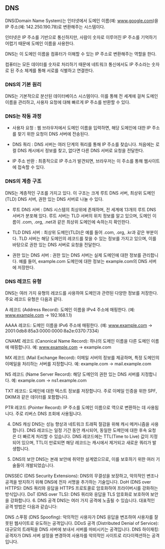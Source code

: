 ## DNS
DNS(Domain Name System)는 인터넷에서 도메인 이름(예: www.google.com)을 IP 주소(예: 142.250.190.78)로 변환해주는 시스템이다.

인터넷은 IP 주소를 기반으로 통신하지만, 사람이 숫자로 이루어진 IP 주소를 기억하기 어렵기 때문에 도메인 이름을 사용한다.

DNS는 이 도메인 이름을 컴퓨터가 이해할 수 있는 IP 주소로 변환해주는 역할을 한다.

컴퓨터는 모든 데이터를 숫자로 처리하기 때문에 네트워크 통신에서도 IP 주소라는 숫자로 된 주소 체계를 통해 서로를 식별하고 연결한다.


### DNS의 기본 원리
DNS는 기본적으로 분산된 데이터베이스 시스템이다. 
이를 통해 전 세계에 걸쳐 도메인 이름을 관리하고, 사용자 요청에 대해 빠르게 IP 주소를 반환할 수 있다. 

### DNS는 작동 과정
- 사용자 요청 : 
    웹 브라우저에서 도메인 이름을 입력하면, 해당 도메인에 대한 IP 주소를 찾기 위한 요청이 DNS 서버에 전송된다.

- DNS 쿼리 : 
    DNS 서버는 여러 단계의 쿼리를 통해 IP 주소를 찾습니다. 처음에는 로컬 DNS 캐시에서 정보를 찾고, 없다면 다른 DNS 서버로 요청을 전달한다.

- IP 주소 반환 : 
    최종적으로 IP 주소가 발견되면, 브라우저는 이 주소를 통해 웹사이트에 접속할 수 있다.

### DNS의 계층 구조
DNS는 계층적인 구조를 가지고 있다. 
이 구조는 크게 루트 DNS 서버, 최상위 도메인(TLD) DNS 서버, 권한 있는 DNS 서버로 나눌 수 있다.

- 루트 DNS 서버 : 
    DNS 시스템의 최상위에 존재하며, 전 세계에 13개의 루트 DNS 서버가 분포해 있다. 
    루트 서버는 TLD 서버의 위치 정보를 알고 있으며, 도메인 이름이 .com, .org, .net과 같은 최상위 도메인에 속하는지 확인한다.

- TLD DNS 서버 : 
    최상위 도메인(TLD)은 예를 들어 .com, .org, .kr과 같은 부분이다. 
    TLD 서버는 해당 도메인의 레코드를 찾을 수 있는 정보를 가지고 있으며, 이를 바탕으로 권한 있는 DNS 서버로 요청을 전달한다.

- 권한 있는 DNS 서버 : 
    권한 있는 DNS 서버는 실제 도메인에 대한 정보를 관리합니다. 예를 들어, example.com 도메인에 대한 정보는 example.com의 DNS 서버에 저장한다.

### DNS 레코드 유형
DNS는 여러 가지 유형의 레코드를 사용하여 도메인과 관련된 다양한 정보를 저장한다. 
주요 레코드 유형은 다음과 같다.

A 레코드 (Address Record): 도메인 이름을 IPv4 주소에 매핑한다. (예: www.example.com -> 192.168.1.1)

AAAA 레코드: 도메인 이름을 IPv6 주소에 매핑한다. (예: www.example.com -> 2001:0db8:85a3:0000:0000:8a2e:0370:7334)

CNAME 레코드 (Canonical Name Record): 하나의 도메인 이름을 다른 도메인 이름에 매핑합니다. 예: www.example.com -> example.com

MX 레코드 (Mail Exchange Record): 이메일 서버의 정보를 제공하며, 특정 도메인의 이메일을 처리하는 서버를 지정합니다. 예: example.com -> mail.example.com

NS 레코드 (Name Server Record): 해당 도메인의 권한 있는 DNS 서버를 지정합니다. 예: example.com -> ns1.example.com

TXT 레코드: 도메인에 대한 텍스트 정보를 저장합니다. 주로 이메일 인증을 위한 SPF, DKIM과 같은 데이터를 포함합니다.

PTR 레코드 (Pointer Record): IP 주소를 도메인 이름으로 역으로 변환하는 데 사용됩니다. 주로 리버스 DNS 조회에 사용됩니다.

4. DNS 캐싱
DNS는 성능 향상과 네트워크 트래픽 절감을 위해 캐시 메커니즘을 사용합니다. DNS 레코드는 일정 기간 동안 캐시되어, 동일한 도메인에 대한 후속 요청은 더 빠르게 처리할 수 있습니다. DNS 레코드에는 TTL(Time to Live) 값이 지정되어 있으며, TTL이 만료되면 해당 레코드는 캐시에서 제거되고 새로운 쿼리가 발생합니다.

5. DNS의 보안
DNS는 본래 보안에 취약한 설계였으므로, 이를 보호하기 위한 여러 기술들이 개발되었습니다.

DNSSEC (DNS Security Extensions): DNS의 무결성을 보장하고, 악의적인 변조나 공격을 방지하기 위해 DNS에 전자 서명을 추가하는 기술입니다.
DoH (DNS over HTTPS): DNS 쿼리와 응답을 HTTPS 프로토콜로 암호화하여 프라이버시를 강화하는 방식입니다.
DoT (DNS over TLS): DNS 쿼리와 응답을 TLS 암호화로 보호하여 보안을 강화합니다.
6. DNS 공격
DNS는 여러 가지 공격에 노출될 수 있습니다. 대표적인 공격 방법은 다음과 같습니다:

DNS 스푸핑 (DNS Spoofing): 악의적인 사용자가 DNS 응답을 변조하여 사용자를 잘못된 웹사이트로 유도하는 공격입니다.
DDoS 공격 (Distributed Denial of Service): 대규모의 트래픽을 DNS 서버에 보내서 서버를 마비시키는 공격입니다.
DNS 하이재킹: 공격자가 DNS 서버 설정을 변경하여 사용자를 악의적인 사이트로 리다이렉션하는 공격입니다.